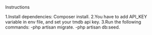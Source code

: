 Instructions

1.Install dependencies: Composer install.
2.You have to add API_KEY variable in env file, and set your tmdb api key.
3.Run the following commands:
    -php artisan migrate.
    -php artisan db:seed.
